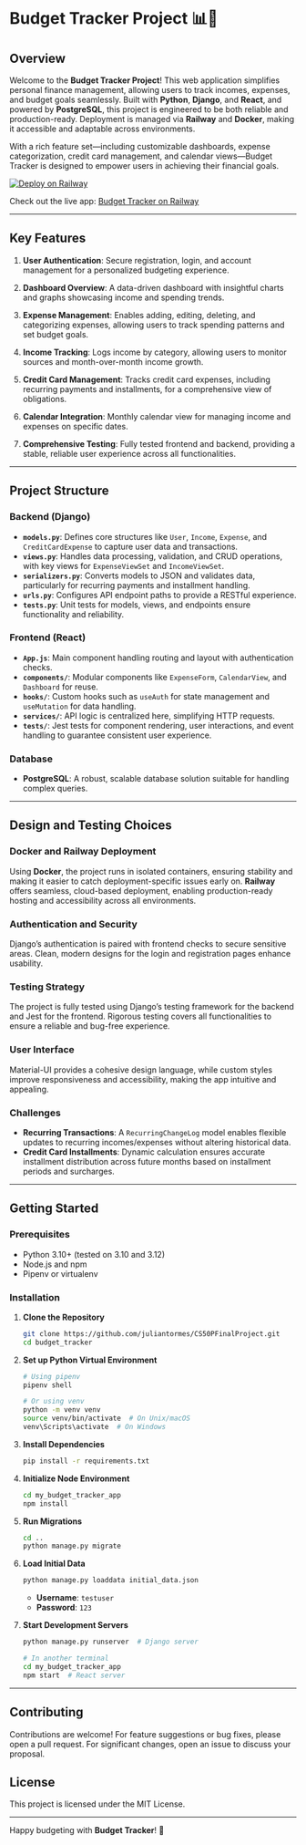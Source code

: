 # Budget Tracker Project 📊💼

## Overview

Welcome to the **Budget Tracker Project**! This web application simplifies personal finance management, allowing users to track incomes, expenses, and budget goals seamlessly. Built with **Python**, **Django**, and **React**, and powered by **PostgreSQL**, this project is engineered to be both reliable and production-ready. Deployment is managed via **Railway** and **Docker**, making it accessible and adaptable across environments.

With a rich feature set—including customizable dashboards, expense categorization, credit card management, and calendar views—Budget Tracker is designed to empower users in achieving their financial goals.

[![Deploy on Railway](https://img.shields.io/badge/Deploy%20on-Railway-blue?logo=railway&style=for-the-badge)](https://railway.app/new/template?template=https://github.com/juliantormes/Budget-Tracker&referralCode=06Olth)


Check out the live app: [Budget Tracker on Railway](https://budget-tracker-production-c5da.up.railway.app/)

---

## Key Features

1. **User Authentication**: Secure registration, login, and account management for a personalized budgeting experience.
   
2. **Dashboard Overview**: A data-driven dashboard with insightful charts and graphs showcasing income and spending trends.

3. **Expense Management**: Enables adding, editing, deleting, and categorizing expenses, allowing users to track spending patterns and set budget goals.

4. **Income Tracking**: Logs income by category, allowing users to monitor sources and month-over-month income growth.

5. **Credit Card Management**: Tracks credit card expenses, including recurring payments and installments, for a comprehensive view of obligations.

6. **Calendar Integration**: Monthly calendar view for managing income and expenses on specific dates.

7. **Comprehensive Testing**: Fully tested frontend and backend, providing a stable, reliable user experience across all functionalities.

---

## Project Structure

### Backend (Django)

- **`models.py`**: Defines core structures like `User`, `Income`, `Expense`, and `CreditCardExpense` to capture user data and transactions.
- **`views.py`**: Handles data processing, validation, and CRUD operations, with key views for `ExpenseViewSet` and `IncomeViewSet`.
- **`serializers.py`**: Converts models to JSON and validates data, particularly for recurring payments and installment handling.
- **`urls.py`**: Configures API endpoint paths to provide a RESTful experience.
- **`tests.py`**: Unit tests for models, views, and endpoints ensure functionality and reliability.

### Frontend (React)

- **`App.js`**: Main component handling routing and layout with authentication checks.
- **`components/`**: Modular components like `ExpenseForm`, `CalendarView`, and `Dashboard` for reuse.
- **`hooks/`**: Custom hooks such as `useAuth` for state management and `useMutation` for data handling.
- **`services/`**: API logic is centralized here, simplifying HTTP requests.
- **`tests/`**: Jest tests for component rendering, user interactions, and event handling to guarantee consistent user experience.

### Database

- **PostgreSQL**: A robust, scalable database solution suitable for handling complex queries.

---

## Design and Testing Choices

### Docker and Railway Deployment

Using **Docker**, the project runs in isolated containers, ensuring stability and making it easier to catch deployment-specific issues early on. **Railway** offers seamless, cloud-based deployment, enabling production-ready hosting and accessibility across all environments.

### Authentication and Security

Django’s authentication is paired with frontend checks to secure sensitive areas. Clean, modern designs for the login and registration pages enhance usability.

### Testing Strategy

The project is fully tested using Django’s testing framework for the backend and Jest for the frontend. Rigorous testing covers all functionalities to ensure a reliable and bug-free experience.

### User Interface

Material-UI provides a cohesive design language, while custom styles improve responsiveness and accessibility, making the app intuitive and appealing.

### Challenges

- **Recurring Transactions**: A `RecurringChangeLog` model enables flexible updates to recurring incomes/expenses without altering historical data.
- **Credit Card Installments**: Dynamic calculation ensures accurate installment distribution across future months based on installment periods and surcharges.

---

## Getting Started

### Prerequisites

- Python 3.10+ (tested on 3.10 and 3.12)
- Node.js and npm
- Pipenv or virtualenv

### Installation

1. **Clone the Repository**

    ```bash
    git clone https://github.com/juliantormes/CS50PFinalProject.git
    cd budget_tracker
    ```

2. **Set up Python Virtual Environment**

    ```bash
    # Using pipenv
    pipenv shell  

    # Or using venv
    python -m venv venv
    source venv/bin/activate  # On Unix/macOS
    venv\Scripts\activate  # On Windows
    ```

3. **Install Dependencies**

    ```bash
    pip install -r requirements.txt
    ```

4. **Initialize Node Environment**

    ```bash
    cd my_budget_tracker_app
    npm install
    ```

5. **Run Migrations**

    ```bash
    cd ..
    python manage.py migrate
    ```

6. **Load Initial Data**

    ```bash
    python manage.py loaddata initial_data.json
    ```

    - **Username**: `testuser`
    - **Password**: `123`

7. **Start Development Servers**

    ```bash
    python manage.py runserver  # Django server

    # In another terminal
    cd my_budget_tracker_app
    npm start  # React server
    ```

---

## Contributing

Contributions are welcome! For feature suggestions or bug fixes, please open a pull request. For significant changes, open an issue to discuss your proposal.

## License

This project is licensed under the MIT License.

---

Happy budgeting with **Budget Tracker**! 🚀
